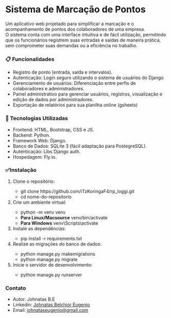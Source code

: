 <h1>Sistema de Marcação de Pontos</h1>

Um aplicativo web projetado para simplificar a marcação e o acompanhamento de pontos dos colaboradores de uma empresa.  
O sistema conta com uma interface intuitiva e de fácil utilização, permitindo que os funcionários registrem suas entradas e saídas de maneira prática,  
sem comprometer suas demandas ou a eficiência no trabalho.

<h3>📋 Funcionalidades</h3>
<ul>
<li>Registro de ponto (entrada, saída e intervalos).</li>
<li>Autenticação: Login seguro utilizando o sistema de usuários do Django</li>
<li>Gerenciamento de usuários: Diferenciação entre perfis de colaboradores e administradores.</li>
<li>Painel administrativo para gerenciar usuários, registros, visualização e edição de dados por administradores.</li>
<li>Exportação de relatórios para sua planilha online (gsheets)</li>
</ul>
<h3>🚀 Tecnologias Utilizadas</h3>
<ul>
<li>Frontend: HTML, Bootstrap, CSS e JS.</li>
<li>Backend: Python.</li>
<li>Framework Web: Django.</li>
<li>Banco de Dados: SQLite 3 (fácil adaptação para PostegreSQL).</li>
<li>Autenticação: Libs Django auth.</li>
<li>Hospedagem: Fly.io.</li>
</ul>
<h3>✅Instalação</h3>
<ol>
	<li>Clone o repositório:</li>
	<ul>
		<li>git clone https://github.com/iTzKoringaF4/rp_loggi.git</li>
		<li>cd nome-do-repositorio</li>
	</ul>
	<li>Crie um ambiente virtual:</li>
 <ul>
		<li>python -m venv venv<br>
		<li><b>Para Linux/Macsource</b> venv/bin/activate</li>
		<li><b>Para Windows</b> venv\Scripts\activate</li>
 </ul>
		<li>Instale as dependências:</li>
	<ul>
		<li>pip install -r requirements.txt</li>
	</ul>
	<li>Realize as migrações do banco de dados:</li>
	<ul>
		<li>python manage.py makemigrations</li>
		<li>python manage.py migrate</li>
 </ul>
	<li>Inicie o servidor de desenvolvimento:</li>
	<ul>
		<li>python manage.py runserver</li>
	</ul>
</ol>
<h3>Contato</h3>
<ul>
	<li>Autor: Johnatas B.E</li>
	<li>Linkedin: 
		<a href="https://www.linkedin.com/in/johnatas-belchior-eugenio-6746502a2?lipi=urn%3Ali%3Apage%3Ad_flagship3_profile_view_base_skills_details%3Bqc4Cx33%2BT42Owjt0lMM9oA%3D%3D" target="_blank" rel="noopener noreferrer">Johnatas Belchior Eugenio
		</a>
	</li>
	<li>Email: <a href="mailto:johnataseugenio@gmail.com?subject=Contato%20via%20GitHub&body=Olá%20Johnatas,%20encontrei%20seu%20perfil%20no%20GitHub%20e%20gostaria%20de%20conversar.">
    johnataseugenio@gmail.com
</a>
</li>
</ul>